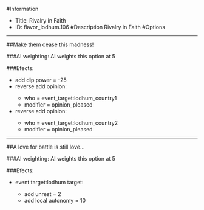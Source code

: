 #Information
 - Title: Rivalry in Faith
 - ID: flavor_lodhum.106
#Description
Rivalry in Faith
#Options

___
##Make them cease this madness!

###AI weighting:
AI weights this option at 5


###Efects:<ul><li>add dip power = -25</li><li>reverse add opinion:</li><ul><li>who = event_target:lodhum_country1</li><li>modifier = opinion_pleased</li></ul><li>reverse add opinion:</li><ul><li>who = event_target:lodhum_country2</li><li>modifier = opinion_pleased</li></ul></ul>

___
##A love for battle is still love…

###AI weighting:
AI weights this option at 5


###Efects:<ul><li>event target:lodhum target:</li><ul><li>add unrest = 2</li><li>add local autonomy = 10</li></ul></ul>
